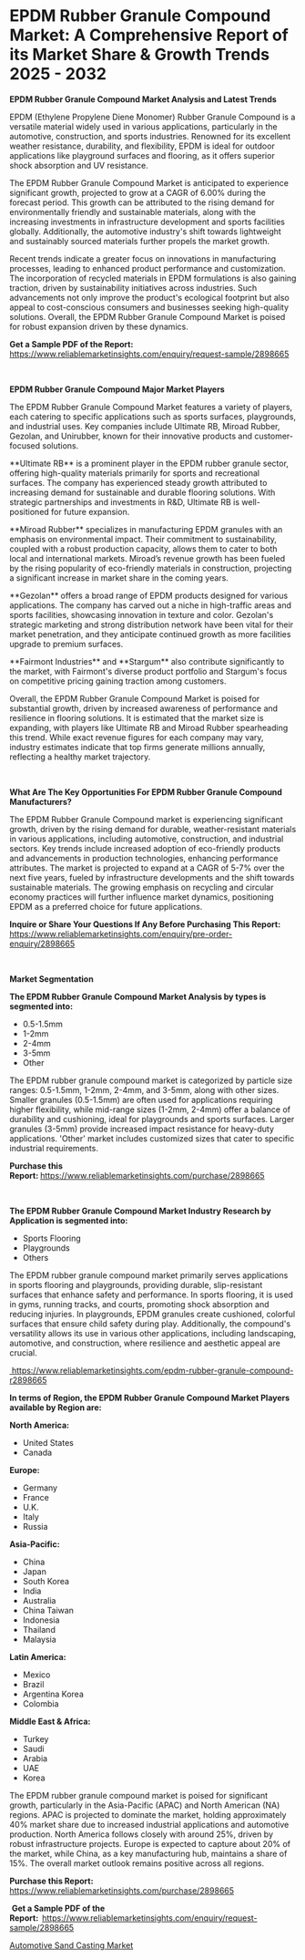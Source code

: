 <p><h1>EPDM Rubber Granule Compound Market: A Comprehensive Report of its Market Share & Growth Trends 2025 - 2032</h1></p><p><strong>EPDM Rubber Granule Compound Market Analysis and Latest Trends</strong></p>
<p><p>EPDM (Ethylene Propylene Diene Monomer) Rubber Granule Compound is a versatile material widely used in various applications, particularly in the automotive, construction, and sports industries. Renowned for its excellent weather resistance, durability, and flexibility, EPDM is ideal for outdoor applications like playground surfaces and flooring, as it offers superior shock absorption and UV resistance.</p><p>The EPDM Rubber Granule Compound Market is anticipated to experience significant growth, projected to grow at a CAGR of 6.00% during the forecast period. This growth can be attributed to the rising demand for environmentally friendly and sustainable materials, along with the increasing investments in infrastructure development and sports facilities globally. Additionally, the automotive industry's shift towards lightweight and sustainably sourced materials further propels the market growth.</p><p>Recent trends indicate a greater focus on innovations in manufacturing processes, leading to enhanced product performance and customization. The incorporation of recycled materials in EPDM formulations is also gaining traction, driven by sustainability initiatives across industries. Such advancements not only improve the product's ecological footprint but also appeal to cost-conscious consumers and businesses seeking high-quality solutions. Overall, the EPDM Rubber Granule Compound Market is poised for robust expansion driven by these dynamics.</p></p>
<p><strong>Get a Sample PDF of the Report:&nbsp;</strong> <a href="https://www.reliablemarketinsights.com/enquiry/request-sample/2898665?utm_campaign=3196&utm_medium=2&utm_source=Github&utm_content=ia&utm_term=15032025&utm_id=epdm-rubber-granule-compound">https://www.reliablemarketinsights.com/enquiry/request-sample/2898665</a></p>
<p>&nbsp;</p>
<p><strong>EPDM Rubber Granule Compound Major Market Players</strong></p>
<p><p>The EPDM Rubber Granule Compound Market features a variety of players, each catering to specific applications such as sports surfaces, playgrounds, and industrial uses. Key companies include Ultimate RB, Miroad Rubber, Gezolan, and Unirubber, known for their innovative products and customer-focused solutions.</p><p>**Ultimate RB** is a prominent player in the EPDM rubber granule sector, offering high-quality materials primarily for sports and recreational surfaces. The company has experienced steady growth attributed to increasing demand for sustainable and durable flooring solutions. With strategic partnerships and investments in R&D, Ultimate RB is well-positioned for future expansion.</p><p>**Miroad Rubber** specializes in manufacturing EPDM granules with an emphasis on environmental impact. Their commitment to sustainability, coupled with a robust production capacity, allows them to cater to both local and international markets. Miroad’s revenue growth has been fueled by the rising popularity of eco-friendly materials in construction, projecting a significant increase in market share in the coming years.</p><p>**Gezolan** offers a broad range of EPDM products designed for various applications. The company has carved out a niche in high-traffic areas and sports facilities, showcasing innovation in texture and color. Gezolan's strategic marketing and strong distribution network have been vital for their market penetration, and they anticipate continued growth as more facilities upgrade to premium surfaces.</p><p>**Fairmont Industries** and **Stargum** also contribute significantly to the market, with Fairmont's diverse product portfolio and Stargum's focus on competitive pricing gaining traction among customers.</p><p>Overall, the EPDM Rubber Granule Compound Market is poised for substantial growth, driven by increased awareness of performance and resilience in flooring solutions. It is estimated that the market size is expanding, with players like Ultimate RB and Miroad Rubber spearheading this trend. While exact revenue figures for each company may vary, industry estimates indicate that top firms generate millions annually, reflecting a healthy market trajectory.</p></p>
<p>&nbsp;</p>
<p><strong>What Are The Key Opportunities For EPDM Rubber Granule Compound Manufacturers?</strong></p>
<p><p>The EPDM Rubber Granule Compound market is experiencing significant growth, driven by the rising demand for durable, weather-resistant materials in various applications, including automotive, construction, and industrial sectors. Key trends include increased adoption of eco-friendly products and advancements in production technologies, enhancing performance attributes. The market is projected to expand at a CAGR of 5-7% over the next five years, fueled by infrastructure developments and the shift towards sustainable materials. The growing emphasis on recycling and circular economy practices will further influence market dynamics, positioning EPDM as a preferred choice for future applications.</p></p>
<p><strong>Inquire or Share Your Questions If Any Before Purchasing This Report:</strong> <a href="https://www.reliablemarketinsights.com/enquiry/pre-order-enquiry/2898665?utm_campaign=3196&utm_medium=2&utm_source=Github&utm_content=ia&utm_term=15032025&utm_id=epdm-rubber-granule-compound">https://www.reliablemarketinsights.com/enquiry/pre-order-enquiry/2898665</a></p>
<p>&nbsp;</p>
<p><strong>Market Segmentation</strong></p>
<p><strong>The EPDM Rubber Granule Compound Market Analysis by types is segmented into:</strong></p>
<p><ul><li>0.5-1.5mm</li><li>1-2mm</li><li>2-4mm</li><li>3-5mm</li><li>Other</li></ul></p>
<p><p>The EPDM rubber granule compound market is categorized by particle size ranges: 0.5-1.5mm, 1-2mm, 2-4mm, and 3-5mm, along with other sizes. Smaller granules (0.5-1.5mm) are often used for applications requiring higher flexibility, while mid-range sizes (1-2mm, 2-4mm) offer a balance of durability and cushioning, ideal for playgrounds and sports surfaces. Larger granules (3-5mm) provide increased impact resistance for heavy-duty applications. 'Other' market includes customized sizes that cater to specific industrial requirements.</p></p>
<p><strong>Purchase this Report:&nbsp;</strong><a href="https://www.reliablemarketinsights.com/purchase/2898665?utm_campaign=3196&utm_medium=2&utm_source=Github&utm_content=ia&utm_term=15032025&utm_id=epdm-rubber-granule-compound">https://www.reliablemarketinsights.com/purchase/2898665</a></p>
<p>&nbsp;</p>
<p><strong>The EPDM Rubber Granule Compound Market Industry Research by Application is segmented into:</strong></p>
<p><ul><li>Sports Flooring</li><li>Playgrounds</li><li>Others</li></ul></p>
<p><p>The EPDM rubber granule compound market primarily serves applications in sports flooring and playgrounds, providing durable, slip-resistant surfaces that enhance safety and performance. In sports flooring, it is used in gyms, running tracks, and courts, promoting shock absorption and reducing injuries. In playgrounds, EPDM granules create cushioned, colorful surfaces that ensure child safety during play. Additionally, the compound's versatility allows its use in various other applications, including landscaping, automotive, and construction, where resilience and aesthetic appeal are crucial.</p></p>
<p><a href="https://www.reliablemarketinsights.com/epdm-rubber-granule-compound-r2898665?utm_campaign=3196&utm_medium=2&utm_source=Github&utm_content=ia&utm_term=15032025&utm_id=epdm-rubber-granule-compound">&nbsp;https://www.reliablemarketinsights.com/epdm-rubber-granule-compound-r2898665</a></p>
<p><strong>In terms of Region, the EPDM Rubber Granule Compound Market Players available by Region are:</strong></p>
<p>
    <p> <strong> North America: </strong>
        <ul>
            <li>United States</li>
            <li>Canada</li>
        </ul>
        </p> 
    <p> <strong> Europe: </strong>
        <ul>
            <li>Germany</li>
            <li>France</li>
            <li>U.K.</li>
            <li>Italy</li>
            <li>Russia</li>
        </ul>
        </p> 
    <p> <strong> Asia-Pacific: </strong>
        <ul>
            <li>China</li>
            <li>Japan</li>
            <li>South Korea</li>
            <li>India</li>
            <li>Australia</li>
            <li>China Taiwan</li>
            <li>Indonesia</li>
            <li>Thailand</li>
            <li>Malaysia</li>
        </ul>
        </p> 
    <p> <strong> Latin America: </strong>
        <ul>
            <li>Mexico</li>
            <li>Brazil</li>
            <li>Argentina Korea</li>
            <li>Colombia</li>
        </ul>
        </p> 
    <p> <strong> Middle East & Africa: </strong>
        <ul>
            <li>Turkey</li>
            <li>Saudi</li>
            <li>Arabia</li>
            <li>UAE</li>
            <li>Korea</li>
        </ul>
    </p>
    </p>
<p><p>The EPDM rubber granule compound market is poised for significant growth, particularly in the Asia-Pacific (APAC) and North American (NA) regions. APAC is projected to dominate the market, holding approximately 40% market share due to increased industrial applications and automotive production. North America follows closely with around 25%, driven by robust infrastructure projects. Europe is expected to capture about 20% of the market, while China, as a key manufacturing hub, maintains a share of 15%. The overall market outlook remains positive across all regions.</p></p>
<p><strong>Purchase this Report: </strong><a href="https://www.reliablemarketinsights.com/purchase/2898665?utm_campaign=3196&utm_medium=2&utm_source=Github&utm_content=ia&utm_term=15032025&utm_id=epdm-rubber-granule-compound">https://www.reliablemarketinsights.com/purchase/2898665</a></p>
<p>&nbsp;<strong>Get a Sample PDF of the Report:&nbsp;&nbsp;</strong><a href="https://www.reliablemarketinsights.com/enquiry/request-sample/2898665?utm_campaign=3196&utm_medium=2&utm_source=Github&utm_content=ia&utm_term=15032025&utm_id=epdm-rubber-granule-compound">https://www.reliablemarketinsights.com/enquiry/request-sample/2898665</a></p>
<p><strong></strong></p>
<p><p><a href="https://github.com/geyangvayora/Market-Research-Report-List-1/blob/main/automotive-sand-casting-market.md?utm_campaign=3196&utm_medium=2&utm_source=Github&utm_content=ia&utm_term=15032025&utm_id=epdm-rubber-granule-compound">Automotive Sand Casting Market</a></p></p>